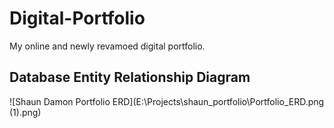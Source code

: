 # Digital-Portfolio
My online and newly revamoed digital portfolio.

## Database Entity Relationship Diagram
![Shaun Damon Portfolio ERD](E:\Projects\shaun_portfolio\Portfolio_ERD.png (1).png)
